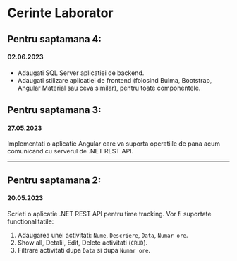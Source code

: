 # Cerinte Laborator

## Pentru saptamana 4:
#### 02.06.2023

- Adaugati SQL Server aplicatiei de backend.
- Adaugati stilizare aplicatiei de frontend (folosind Bulma, Bootstrap, Angular Material sau ceva similar), pentru toate componentele.


## Pentru saptamana 3:
#### 27.05.2023

Implementati o aplicatie Angular care va suporta operatiile de pana acum comunicand cu serverul de .NET REST API.

---- 

## Pentru saptamana 2:
#### 20.05.2023

Scrieti o aplicatie .NET REST API pentru time tracking. Vor fi suportate functionalitatile:

1. Adaugarea unei activitati: `Nume`, `Descriere`, `Data`, `Numar ore`.
2. Show all, Detalii, Edit, Delete activitati (`CRUD`).
3. Filtrare activitati dupa `Data` si dupa `Numar ore`.
